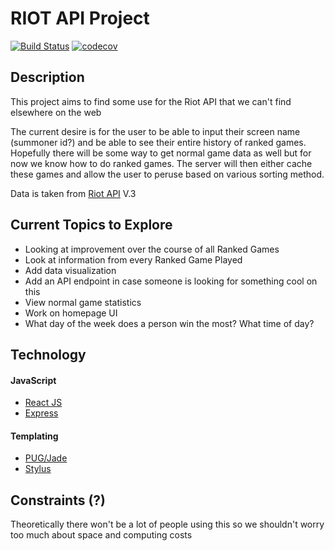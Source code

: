# RIOT API Project

[![Build Status](https://travis-ci.org/WestCoastPotato/Riot-API-Data.svg?branch=master)](https://travis-ci.org/WestCoastPotato/Riot-API-Data)
[![codecov](https://codecov.io/gh/WestCoastPotato/Riot-API-Data/branch/master/graph/badge.svg)](https://codecov.io/gh/WestCoastPotato/Riot-API-Data)


## Description
This project aims to find some use for the Riot API that we can't find elsewhere on the web

The current desire is for the user to be able to input their screen name (summoner id?) and be able to see their
entire history of ranked games. Hopefully there will be some way to get normal game data as well but for now we know
how to do ranked games. The server will then either cache these games and allow the user to peruse based on various sorting
method.

Data is taken from [Riot API](https://developer.riotgames.com/) V.3

## Current Topics to Explore
- Looking at improvement over the course of all Ranked Games
- Look at information from every Ranked Game Played
- Add data visualization
- Add an API endpoint in case someone is looking for something cool on this
- View normal game statistics
- Work on homepage UI
- What day of the week does a person win the most? What time of day?


## Technology
#### JavaScript
- [React JS](https://facebook.github.io/react/)
- [Express](https://expressjs.com/)

#### Templating
- [PUG/Jade](https://pugjs.org/api/getting-started.html)
- [Stylus](http://stylus-lang.com/)


## Constraints (?)
Theoretically there won't be a lot of people using this so we shouldn't worry too much about space and computing costs
